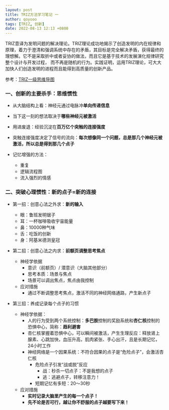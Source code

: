 ```yaml
---
layout: post
title: TRIZ方法学习笔记 一
author: qoyooo
tags: [TRIZ, 创新]
date: 2022-08-13 12:13 +0800
---
```


TRIZ意译为发明问题的解决理论。TRIZ理论成功地揭示了创造发明的内在规律和原理，着力于澄清和强调系统中存在的矛盾，其目标是完全解决矛盾，获得最终的理想解。它不是采取折中或者妥协的做法，而且它是基于技术的发展演化规律研究整个设计与开发过程， 而不再是随机的行为。实践证明，运用TRIZ理论，可大大加快人们创造发明的进程而且能得到高质量的创新产品。

参考：[TRIZ一级思维导图](https://aonaotu.com/open/60dc7685fb26ff0017135488)

### 一、创新的主要杀手：思维惯性
* 从大脑结构上看：神经元通过电脉冲**单向传递信息**
* 当下这一刻的想法取决于**哪些神经元被激活**
* 用进废退：经验沉淀在**百万亿个突触的连接强度**
* 突触连接强度决定了信号的流向：**每次想像同一个问题，总是那几个神经元被激活，所以总是得到那几个点子**


* 记忆增强的方法：
  * 重复
  * 逻辑流程图
  * 流入强烈的情感

### 二、突破心理惯性：**新的点子=新的连接**
* 第一招：创意心法之外求：**新的输入**
  * 眼：鲁班发明锯子
  * 耳：一杯咖啡吸收宇宙能量
  * 鼻：10000种气味
  * 舌：吃饭的创新
  * 身：阿基米德测皇冠

* 第二招：创意心法之内求：**前额页调整思考焦点**
  * 神经学依据
    * 意识（前额页）/ 潜意识（大脑其他部分）
    * 思考本质：场景与焦点
    * 场景可以调出焦点，焦点由我控制
  * 应对措施
    * 通过不断调整思考焦点，激活不同的神经网络通路，产生新点子

* 第三招：养成记录每个点子的习惯
  * 神经学依据：
    * 人的行为受到两个系统控制：**多巴胺**控制的奖励系统和**杏仁核**控制的恐惧中心，简称：**趋利避害**
    * 杏仁核掌握着恐惧中心，可以瞬间被激活，产生生理反应：释放肾上腺素、心跳加快，血压升高，肌肉紧张、手心出汗，且是长期记忆，24小时工作
    * 神经网络是一个因果系统：不符合因果的点子是“危险点子”，会激活杏仁核
      * 危险点子引发“战或脱”反应
        * 战：秒杀一切点子：不是我想的点子
        * 逃：逃避点子，转移注意力！
      * 短期记忆有多短：20～30秒
  * 应对措施
    * **实时记录大脑里产生的每一个点子！**
    * **先不论是否可行，越让你不舒服的点子越要写下来！**
 
